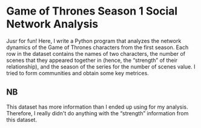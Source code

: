 # Game of Thrones Season 1 Social Network Analysis

Jusr for fun! Here, I write a Python program that analyzes the network dynamics of the Game of Thrones characters from the first season. Each row in the dataset contains the names of two characters, the number of scenes that they appeared together in (hence, the “strength” of their relationship), and the season of the series for the number of scenes value. I tried to form communities and obtain some key metrices.

## NB
This dataset has more information than I ended up using for my analysis. Therefore, I really didn't do anything with the “strength” information from this dataset.
